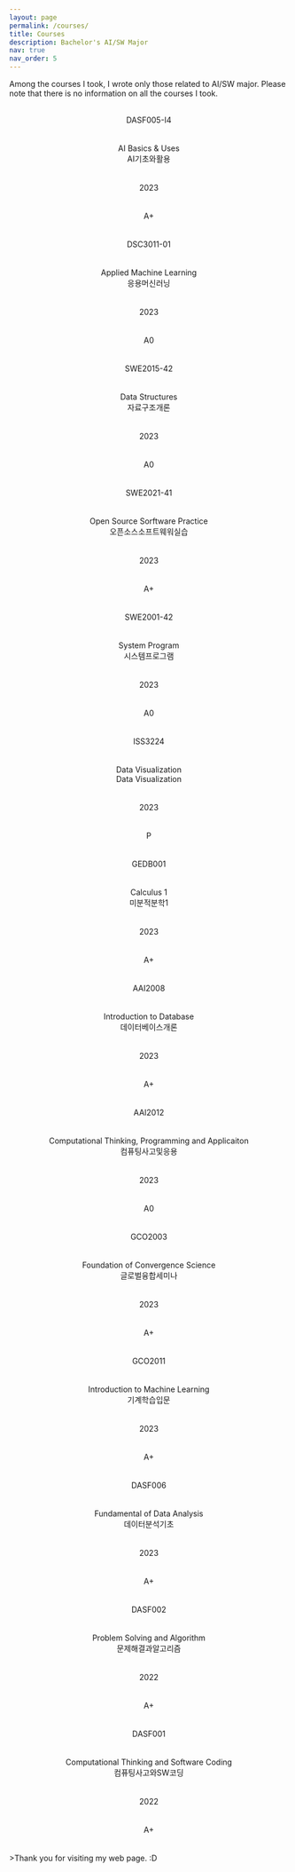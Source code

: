 ```yaml
---
layout: page
permalink: /courses/
title: Courses
description: Bachelor's AI/SW Major
nav: true
nav_order: 5
---
```


Among the courses I took, I wrote only those related to AI/SW major. Please note that there is no information on all the courses I took.
<br>
<br>

<center>DASF005-I4</center>
<br>
<br>
<center>AI Basics & Uses</center>
<center>AI기초와활용</center>
<br>
<br>
<center>2023</center>
<br><br>
<center>A+</center>
<br><br>

<center>DSC3011-01</center>
<br>
<br>
<center>Applied Machine Learning</center>
<center>응용머신러닝</center>
<br>
<br>
<center>2023</center>
<br><br>
<center>A0</center>
<br><br>

<center>SWE2015-42</center>
<br>
<br>
<center>Data Structures</center>
<center>자료구조개론</center>
<br>
<br>
<center>2023</center>
<br><br>
<center>A0</center>
<br><br>

<center>SWE2021-41</center>
<br>
<br>
<center>Open Source Sorftware Practice</center>
<center>오픈소스소프트웨워실습</center>
<br>
<br>
<center>2023</center>
<br><br>
<center>A+</center>
<br><br>

<center>SWE2001-42</center>
<br>
<br>
<center>System Program</center>
<center>시스템프로그램</center>
<br>
<br>
<center>2023</center>
<br><br>
<center>A0</center>
<br><br>

<center>ISS3224</center>
<br>
<br>
<center>Data Visualization</center>
<center>Data Visualization</center>
<br>
<br>
<center>2023</center>
<br><br>
<center>P</center>
<br><br>

<center>GEDB001</center>
<br>
<br>
<center>Calculus 1</center>
<center>미분적분학1</center>
<br>
<br>
<center>2023</center>
<br><br>
<center>A+</center>
<br><br>

<center>AAI2008</center>
<br>
<br>
<center>Introduction to Database</center>
<center>데이터베이스개론</center>
<br>
<br>
<center>2023</center>
<br><br>
<center>A+</center>
<br><br>

<center>AAI2012</center>
<br>
<br>
<center>Computational Thinking, Programming and Applicaiton</center>
<center>컴퓨팅사고및응용</center>
<br>
<br>
<center>2023</center>
<br><br>
<center>A0</center>
<br><br>

<center>GCO2003</center>
<br>
<br>
<center>Foundation of Convergence Science</center>
<center>글로벌융합세미나</center>
<br>
<br>
<center>2023</center>
<br><br>
<center>A+</center>
<br><br>

<center>GCO2011</center>
<br>
<br>
<center>Introduction to Machine Learning</center>
<center>기계학습입문</center>
<br>
<br>
<center>2023</center>
<br><br>
<center>A+</center>
<br><br>

<center>DASF006</center>
<br>
<br>
<center>Fundamental of Data Analysis</center>
<center>데이터분석기초</center>
<br>
<br>
<center>2023</center>
<br><br>
<center>A+</center>
<br><br>

<center>DASF002</center>
<br>
<br>
<center>Problem Solving and Algorithm</center>
<center>문제해결과알고리즘</center>
<br>
<br>
<center>2022</center>
<br><br>
<center>A+</center>
<br><br>

<center>DASF001</center>
<br>
<br>
<center>Computational Thinking and Software Coding</center>
<center>컴퓨팅사고와SW코딩</center>
<br>
<br>
<center>2022</center>
<br><br>
<center>A+</center>
<br><br>
>Thank you for visiting my web page. :D